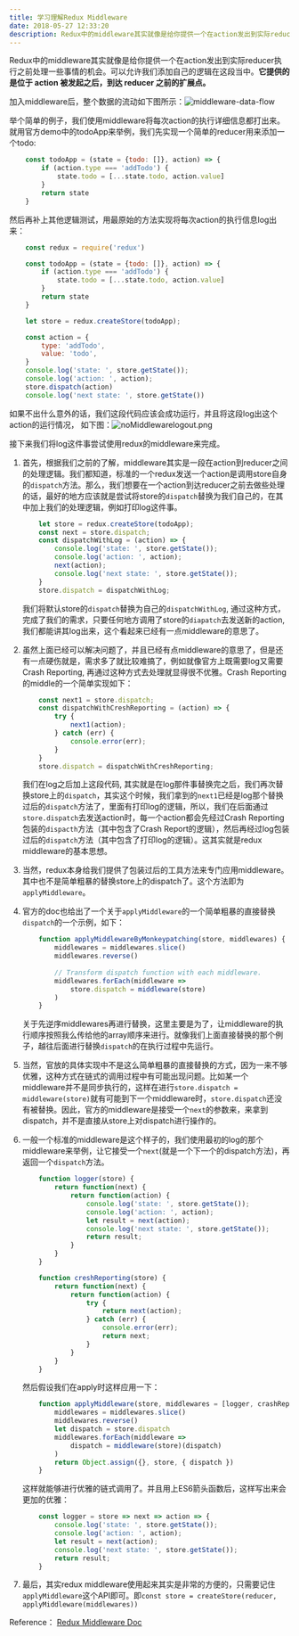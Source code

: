 ```yaml
---
title: 学习理解Redux Middleware
date: 2018-05-27 12:33:20
description: Redux中的middleware其实就像是给你提供一个在action发出到实际reducer执行之前处理一些事情的机会
---
```


Redux中的middleware其实就像是给你提供一个在action发出到实际reducer执行之前处理一些事情的机会。可以允许我们添加自己的逻辑在这段当中。<b>它提供的是位于 action 被发起之后，到达 reducer 之前的扩展点。</b>

加入middleware后，整个数据的流动如下图所示：![middleware-data-flow](/images/reduxMiddleware/reduxmiddleware.png)

举个简单的例子，我们使用middleware将每次action的执行详细信息都打出来。就用官方demo中的todoApp来举例，我们先实现一个简单的reducer用来添加一个todo:
``` javascript
    const todoApp = (state = {todo: []}, action) => {
        if (action.type === 'addTodo') {
            state.todo = [...state.todo, action.value]
        }
        return state
    }
```
然后再补上其他逻辑测试，用最原始的方法实现将每次action的执行信息log出来：
``` javascript
    const redux = require('redux')

    const todoApp = (state = {todo: []}, action) => {
        if (action.type === 'addTodo') {
            state.todo = [...state.todo, action.value]
        }
        return state
    }

    let store = redux.createStore(todoApp);

    const action = {
        type: 'addTodo',
        value: 'todo',
    }
    console.log('state: ', store.getState());
    console.log('action: ', action);
    store.dispatch(action)
    console.log('next state: ', store.getState())
```
如果不出什么意外的话，我们这段代码应该会成功运行，并且将这段log出这个action的运行情况， 如下图：![noMiddlewarelogout.png](/images/reduxMiddleware/noMiddlewarelogout.png)

接下来我们将log这件事尝试使用redux的middleware来完成。

1. 首先，根据我们之前的了解，middleware其实是一段在action到reducer之间的处理逻辑。我们都知道，标准的一个redux发送一个action是调用store自身的`dispatch`方法。那么，我们想要在一个action到达reducer之前去做些处理的话，最好的地方应该就是尝试将store的`dispatch`替换为我们自己的，在其中加上我们的处理逻辑，例如打印log这件事。
    ``` javascript
        let store = redux.createStore(todoApp);
        const next = store.dispatch;
        const dispatchWithLog = (action) => {
            console.log('state: ', store.getState());
            console.log('action: ', action);
            next(action);
            console.log('next state: ', store.getState());
        }
        store.dispatch = dispatchWithLog;
    ```
    我们将默认store的`dispatch`替换为自己的`dispatchWithLog`, 通过这种方式，完成了我们的需求，只要任何地方调用了store的`diapatch`去发送新的action, 我们都能讲其log出来，这个看起来已经有一点middleware的意思了。

2. 虽然上面已经可以解决问题了，并且已经有点middleware的意思了，但是还有一点硬伤就是，需求多了就比较难搞了，例如就像官方上既需要log又需要Crash Reporting, 再通过这种方式去处理就显得很不优雅。Crash Reporting的middle的一个简单实现如下：
    ``` javascript
        const next1 = store.dispatch;
        const dispatchWithCreshReporting = (action) => {
            try {
                next1(action);
            } catch (err) {
                console.error(err);
            }
        }
        store.dispatch = dispatchWithCreshReporting;
    ```
    我们在log之后加上这段代码, 其实就是在log那件事替换完之后，我们再次替换store上的`dispatch`，其实这个时候，我们拿到的`next1`已经是log那个替换过后的`dispatch`方法了，里面有打印log的逻辑，所以，我们在后面通过`store.dispatch`去发送action时，每一个action都会先经过Crash Reporting包装的`dispacth`方法（其中包含了Crash Report的逻辑），然后再经过log包装过后的`dispatch`方法（其中包含了打印log的逻辑）。这其实就是redux middleware的基本思想。

3. 当然，redux本身给我们提供了包装过后的工具方法来专门应用middleware。其中也不是简单粗暴的替换store上的dispatch了。这个方法即为`applyMiddleware`。

4. 官方的doc也给出了一个关于`applyMiddleware`的一个简单粗暴的直接替换`dispatch`的一个示例，如下：
    ``` javascript
        function applyMiddlewareByMonkeypatching(store, middlewares) {
            middlewares = middlewares.slice()
            middlewares.reverse()
        ​
            // Transform dispatch function with each middleware.
            middlewares.forEach(middleware =>
                store.dispatch = middleware(store)
            )
        }
    ```
    关于先逆序middlewares再进行替换，这里主要是为了，让middleware的执行顺序按照我么传给他的array顺序来进行。就像我们上面直接替换的那个例子，越往后面进行替换`dispatch`的在执行过程中先运行。

5. 当然，官放的具体实现中不是这么简单粗暴的直接替换的方式，因为一来不够优雅，这种方式在链式的调用过程中有可能出现问题。比如某一个middleware并不是同步执行的，这样在进行`store.dispatch = middleware(store)`就有可能到下一个middleware时，`store.dispatch`还没有被替换。因此，官方的middleware是接受一个`next`的参数来，来拿到dispatch，并不是直接从store上对dispatch进行操作的。

6. 一般一个标准的middleware是这个样子的，我们使用最初的log的那个middleware来举例，让它接受一个`next`(就是一个下一个的dispatch方法)，再返回一个`dispatch`方法。
    ``` javascript
        function logger(store) {
            return function(next) {
                return function(action) {
                    console.log('state: ', store.getState());
                    console.log('action: ', action);
                    let result = next(action);
                    console.log('next state: ', store.getState());
                    return result;
                }
            }
        }

        function creshReporting(store) {
            return function(next) {
                return function(action) {
                    try {
                        return next(action);
                    } catch (err) {
                        console.error(err);
                        return next;
                    }
                }
            }
        }
    ```
    然后假设我们在apply时这样应用一下：
    ``` javascript
        function applyMiddleware(store, middlewares = [logger, crashReporting]) {
            middlewares = middlewares.slice()
            middlewares.reverse()
            let dispatch = store.dispatch
            middlewares.forEach(middleware =>
                dispatch = middleware(store)(dispatch)
            )
            return Object.assign({}, store, { dispatch })
        }
    ```
    这样就能够进行优雅的链式调用了。并且用上ES6箭头函数后，这样写出来会更加的优雅：
    ``` javascript
        const logger = store => next => action => {
            console.log('state: ', store.getState());
            console.log('action: ', action);
            let result = next(action);
            console.log('next state: ', store.getState());
            return result;
        }
    ```
7. 最后，其实redux middleware使用起来其实是非常的方便的，只需要记住`applyMiddleware`这个API即可。即`const store = createStore(reducer, applyMiddleware(middlewares))`


Reference： [Redux Middleware Doc](https://redux.js.org/advanced/middleware)